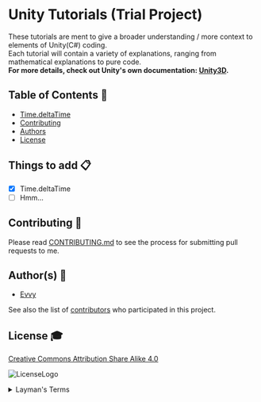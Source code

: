 # Unity Tutorials (Trial Project)
These tutorials are ment to give a broader understanding / more context to elements of Unity(C#) coding.  
Each tutorial will contain a variety of explanations, ranging from mathematical explanations to pure code.  
**For more details, check out Unity's own documentation: [Unity3D](https://docs.unity3d.com/ScriptReference/).**

## Table of Contents :bookmark_tabs:
- [Time.deltaTime](https://github.com/Evvy/Unity-Tutorials/tree/master/Time.deltaTime)
- [Contributing](#contributing-memo)
- [Authors](#authors-construction_worker)
- [License](#license-mortar_board)

## Things to add :clipboard:
- [x] Time.deltaTime
- [ ] Hmm...

## Contributing :memo:
Please read [CONTRIBUTING.md](https://github.com/Evvy/Unity-Tutorials/blob/master/CONTRIBUTING.md) to see the process for submitting pull requests to me.

## Author(s) :construction_worker:

* [Evvy](https://github.com/Evvy)

See also the list of [contributors](http://github.com/Evvy/Unity-Tutorials/contributors) who participated in this project.

## License :mortar_board:
[Creative Commons Attribution Share Alike 4.0](https://github.com/Evvy/Unity-Tutorials/blob/master/LICENSE.md)

![LicenseLogo](https://licensebuttons.net/l/by-sa/4.0/88x31.png)
<details><summary>Layman's Terms</summary>
<p>
  
>_You are free to:_  
>- **Share — copy** and redistribute the material in any medium or format.  
>- **Adapt — remix**, transform, and build upon the material for any purpose, even commercially.

>The licensor cannot revoke these freedoms as long as you follow the license terms.    

>_Under the following terms:_  
>- **Attribution** — You must give appropriate credit, provide a link to the license, and indicate if changes were made. You may do so in any reasonable manner, but not in any way that suggests the licensor endorses you or your use.  
>- **ShareAlike** — If you remix, transform, or build upon the material, you must distribute your contributions under the same license as the original.

>**No additional restrictions** — You may not apply legal terms or technological measures that legally restrict others from doing anything the license permits.

>_Notices:_  
>- You do not have to comply with the license for elements of the material in the public domain or where your use is permitted by an >applicable exception or limitation.  
>- No warranties are given. The license may not give you all of the permissions necessary for your intended use. For example, other rights >such as publicity, privacy, or moral rights may limit how you use the material.  

</p>
</details>
